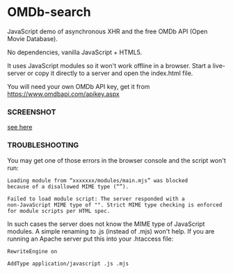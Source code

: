 # OMDb-search
JavaScript demo of asynchronous XHR and the free OMDb API (Open Movie Database).

No dependencies, vanilla JavaScript + HTML5.

It uses JavaScript modules so it won't work offline in a browser. Start a live-server or copy it directly to a server and open the index.html file.

You will need your own OMDb API key, get it from https://www.omdbapi.com/apikey.aspx

<h3>SCREENSHOT</h3>

[see here](./omdb-search-demo__2020-06-25.png)


<h3>TROUBLESHOOTING</h3>

You may get one of those errors in the browser console and the script won't run:

<code>Loading module from “xxxxxxx/modules/main.mjs” was blocked because of a disallowed MIME type (“”).</code>

<code>Failed to load module script: The server responded with a non-JavaScript MIME type of "". Strict MIME type checking is enforced for module scripts per HTML spec.</code>

In such cases the server does not know the MIME type of JavaScript modules. A simple renaming to .js (instead of .mjs) won't help. If you are running an Apache server put this into your .htaccess file:

<code>RewriteEngine on</code>

<code>AddType application/javascript .js .mjs</code>
